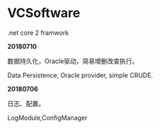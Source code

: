 # VCSoftware
.net core 2 framwork

**20180710** 

  数据持久化，Oracle驱动，简易增删改查执行。

  Data Persistence, Oracle provider, simple CRUDE.

**20180706**
    
  日志、配置。

  LogModule,ConfigManager

